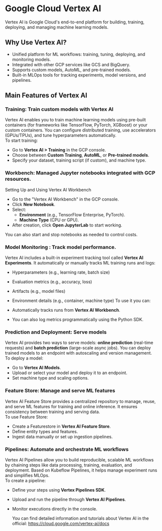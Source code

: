 # **Google Cloud Vertex AI**

Vertex AI is Google Cloud's end-to-end platform for building, training, deploying, and managing machine learning models.

## **Why Use Vertex AI?**

- Unified platform for ML workflows: training, tuning, deploying, and monitoring models.
- Integrated with other GCP services like GCS and BigQuery.
- Supports custom models, AutoML, and pre-trained models.
- Built-in MLOps tools for tracking experiments, model versions, and pipelines.

## **Main Features of Vertex AI**

### **Training**: Train custom models with Vertex AI
Vertex AI enables you to train machine learning models using pre-built containers (for frameworks like TensorFlow, PyTorch, XGBoost) or your custom containers. You can configure distributed training, use accelerators (GPUs/TPUs), and tune hyperparameters automatically.  
To start training:

- Go to **Vertex AI > Training** in the GCP console.
- Choose between **Custom Training**, **AutoML**, or **Pre-trained models**.
- Specify your dataset, training script (if custom), and machine type.

### **Workbench**: Managed Jupyter notebooks integrated with GCP resources.
Setting Up and Using Vertex AI Workbench

- Go to the "Vertex AI Workbench" in the GCP console.
- Click **New Notebook**.
- Select:
  - **Environment** (e.g., TensorFlow Enterprise, PyTorch).
  - **Machine Type** (CPU or GPU).
- After creation, click **Open JupyterLab** to start working.

You can also start and stop notebooks as needed to control costs.

### **Model Monitoring** : Track model performance.
Vertex AI includes a built-in experiment tracking tool called **Vertex AI Experiments**. It automatically or manually tracks ML training runs and logs:
  - Hyperparameters (e.g., learning rate, batch size)
  - Evaluation metrics (e.g., accuracy, loss)
  - Artifacts (e.g., model files)
  - Environment details (e.g., container, machine type)
To use it you can:

- Automatically tracks runs from **Vertex AI Workbench**.
- You can also log metrics programmatically using the Python SDK.

### **Prediction and Deployment**: Serve models
Vertex AI provides two ways to serve models: **online prediction** (real-time requests) and **batch prediction** (large-scale async jobs). You can deploy trained models to an endpoint with autoscaling and version management.  
To deploy a model:
- Go to **Vertex AI Models**.
- Upload or select your model and deploy it to an endpoint.
- Set machine type and scaling options.

### **Feature Store**: Manage and serve ML features
Vertex AI Feature Store provides a centralized repository to manage, reuse, and serve ML features for training and online inference. It ensures consistency between training and serving data.  
To use Feature Store:

- Create a Featurestore in **Vertex AI Feature Store**.
- Define entity types and features.
- Ingest data manually or set up ingestion pipelines.

### **Pipelines**: Automate and orchestrate ML workflows
Vertex AI Pipelines allow you to build reproducible, scalable ML workflows by chaining steps like data processing, training, evaluation, and deployment. Based on Kubeflow Pipelines, it helps manage experiment runs and simplifies MLOps.  
To create a pipeline:
- Define your steps using **Vertex Pipelines SDK**.
- Upload and run the pipeline through **Vertex AI Pipelines**.
- Monitor executions directly in the console.

  You can find detailed information and tutorials about Vertex AI in the official: https://cloud.google.com/vertex-ai/docs
  

